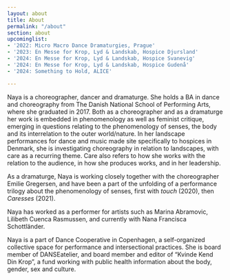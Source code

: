 ```yaml
---
layout: about
title: About
permalink: "/about"
section: about
upcominglist:
- '2022: Micro Macro Dance Dramaturgies, Prague'
- '2023: En Messe for Krop, Lyd & Landskab, Hospice Djursland'
- '2024: En Messe for Krop, Lyd & Landskab, Hospice Svanevig'
- '2024: En Messe for Krop, Lyd & Landskab, Hospice Gudenå'
- '2024: Something to Hold, ALICE'

---
```

Naya is a choreographer, dancer and dramaturge. She holds a BA in dance and choreography from The Danish National School of Performing Arts, where she graduated in 2017. Both as a choreographer and as a dramaturge her work is embedded in phenomenology as well as feminist critique, emerging in questions relating to the phenomenology of senses, the body and its interrelation to the outer world/nature. In her landscape performances for dance and music made site specifically to hospices in Denmark, she is investigating choreography in relation to landscapes, with care as a recurring theme. Care also refers to how she works with the relation to the audience, in how she produces works, and in her leadership.

As a dramaturge, Naya is working closely together with the choreographer Emilie Gregersen, and have been a part of the unfolding of a performance trilogy about the phenomenology of senses, first with _touch_ (2020), then _Caresses_ (2021).

Naya has worked as a performer for artists such as Marina Abramovic, Lilibeth Cuenca Rasmussen, and currently with Nana Francisca Schottländer.

Naya is a part of Dance Cooperative in Copenhagen, a self-organized collective space for performance and intersectional practices. She is board member of DANSEatelier, and board member and editor of “Kvinde Kend Din Krop”, a fund working with public health information about the body, gender, sex and culture.